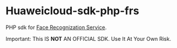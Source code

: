# Huaweicloud-sdk-php-frs
PHP sdk for [Face Recognization Service](https://www.huaweicloud.com/product/face.html).

Important: This IS **NOT** AN OFFICIAL SDK. Use It At Your Own Risk.
